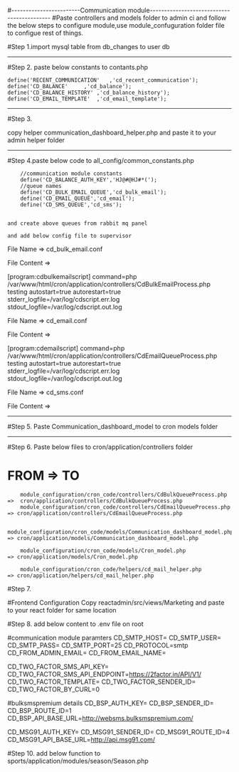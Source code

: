 #------------------------Communication module-------------------------------------------
#Paste controllers and models folder to admin ci and follow the below steps to configure module,use module_confuguration folder file to configue rest of things.


#Step 1.import mysql table from db_changes to user db


***********************************************************************************************
#Step 2. paste below constants to contants.php

	define('RECENT_COMMUNICATION'	,'cd_recent_communication');
	define('CD_BALANCE'		,'cd_balance');
	define('CD_BALANCE_HISTORY'	,'cd_balance_history');
	define('CD_EMAIL_TEMPLATE'	,'cd_email_template');


***********************************************************************************************
#Step 3.

copy helper communication_dashboard_helper.php and paste it to your admin helper folder
	

***********************************************************************************************	
#Step 4.paste below code to all_config/common_constants.php

		//communication module constants
		define('CD_BALANCE_AUTH_KEY','HJ@#@HJ#*(');
		//queue names
		define('CD_BULK_EMAIL_QUEUE','cd_bulk_email');
		define('CD_EMAIL_QUEUE','cd_email');
		define('CD_SMS_QUEUE','cd_sms');


	and create above queues from rabbit mq panel	

	and add below config file to supervisor

File Name =>   cd_bulk_email.conf
	
File Content =>

[program:cdbulkemailscript]
command=php /var/www/html/cron/application/controllers/CdBulkEmailProcess.php testing
autostart=true
autorestart=true
stderr_logfile=/var/log/cdscript.err.log
stdout_logfile=/var/log/cdscript.out.log

File Name =>   cd_email.conf
	
File Content =>

[program:cdemailscript]
command=php /var/www/html/cron/application/controllers/CdEmailQueueProcess.php testing
autostart=true
autorestart=true
stderr_logfile=/var/log/cdscript.err.log
stdout_logfile=/var/log/cdscript.out.log

File Name =>   cd_sms.conf

File Content =>

***********************************************************************************************
#Step 5. Paste Communication_dashboard_model to cron models folder
***********************************************************************************************
#Step 6. Paste below files to cron/application/controllers folder 

#       FROM                                                               		=> TO
		module_configuration/cron_code/controllers/CdBulkQueueProcess.php  		=>  cron/application/controllers/CdBulkQueueProcess.php
		module_configuration/cron_code/controllers/CdEmailQueueProcess.php 		=> cron/application/controllers/CdEmailQueueProcess.php
		
		module_configuration/cron_code/models/Communication_dashboard_model.php => cron/application/models/Communication_dashboard_model.php

		module_configuration/cron_code/models/Cron_model.php 					=> cron/application/models/Cron_model.php
		
		module_configuration/cron_code/helpers/cd_mail_helper.php 					=> cron/application/helpers/cd_mail_helper.php




#Step 7.

#Frontend Configuration
Copy reactadmin/src/views/Marketing and paste to your react folder for same location 		

#Step 8.
add below content to .env file on root

#communication module paramters
CD_SMTP_HOST=
CD_SMTP_USER=
CD_SMTP_PASS=
CD_SMTP_PORT=25
CD_PROTOCOL=smtp
CD_FROM_ADMIN_EMAIL=
CD_FROM_EMAIL_NAME=

CD_TWO_FACTOR_SMS_API_KEY=
CD_TWO_FACTOR_SMS_API_ENDPOINT=https://2factor.in/API/V1/
CD_TWO_FACTOR_TEMPLATE=
CD_TWO_FACTOR_SENDER_ID=
CD_TWO_FACTOR_BY_CURL=0

#bulksmspremium details
CD_BSP_AUTH_KEY=
CD_BSP_SENDER_ID=
CD_BSP_ROUTE_ID=1
CD_BSP_API_BASE_URL=http://websms.bulksmspremium.com/

CD_MSG91_AUTH_KEY=
CD_MSG91_SENDER_ID=
CD_MSG91_ROUTE_ID=4
CD_MSG91_API_BASE_URL=http://api.msg91.com/

#Step 10. add below function to sports/application/modules/season/Season.php






